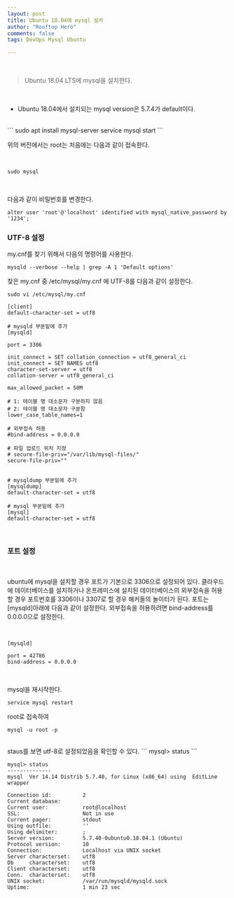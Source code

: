 ```yaml
---
layout: post
title: Ubuntu 18.04에 mysql 설치  
author: "Rooftop Hero"
comments: false
tags: DevOps Mysql Ubuntu

---
```


<br>

> Ubuntu 18.04 LTS에 mysql을 설치한다.

<br>

* Ubuntu 18.04에서 설치되는 mysql version은 5.7.4가 default이다. 

<br>
```
sudo apt install mysql-server
service mysql start
```
<br>

위의 버전에서는 root는 처음에는 다음과 같이 접속한다.

<br>

```
sudo mysql
```
<br>

다음과 같이 비밀번호를 변경한다.

```
alter user 'root'@'localhost' identified with mysql_native_password by '1234';
```


### UTF-8 설정

my.cnf를 찾기 위해서 다음의 명령어를 사용한다.

```
mysqld --verbose --help | grep -A 1 'Default options'
```
찾은 my.cnf 중 /etc/mysql/my.cnf 에 UTF-8를 다음과 같이 설정한다.

```
sudo vi /etc/mysql/my.cnf
```
```
[client]
default-character-set = utf8
 
# mysqld 부분밑에 추가
[mysqld]

port = 3306

init_connect = SET collation_connection = utf8_general_ci
init_connect = SET NAMES utf8
character-set-server = utf8
collation-server = utf8_general_ci
 
max_allowed_packet = 50M

# 1: 테이블 명 대소문자 구분하지 않음
# 2: 테이블 명 대소문자 구분함
lower_case_table_names=1
 
# 외부접속 허용
#bind-address = 0.0.0.0
 
# 파일 업로드 위치 지정 
# secure-file-priv="/var/lib/mysql-files/"
secure-file-priv=""


# mysqldump 부분밑에 추가
[mysqldump]
default-character-set = utf8
 
# mysql 부분밑에 추가
[mysql]
default-character-set = utf8
```
<br>

### 포트 설정 

<br>

ubuntu에 mysql을 설치할 경우 포트가 기본으로 3306으로 설정되어 있다. 클라우드에 데이터베이스를 설치하거나 온프레미스에 설치된 데이터베이스의 외부접속을 허용할 경우 포트번호를 3306이나 3307로 할 경우 해커들의 놀이터가 된다. 포트는 [mysqld]아래에 다음과 같이 설정한다. 외부접속을 허용하려면 bind-address를 0.0.0.0으로 설정한다.

<br>

```
[mysqld]

port = 42786
bind-address = 0.0.0.0
```

<br>

mysql을 재시작한다.

```
service mysql restart
```

root로 접속하여 

```
mysql -u root -p
```
<br>
staus를 보면 utf-8로 설정되었음을 확인할 수 있다.
```
mysql> status
```

```
mysql> status
--------------
mysql  Ver 14.14 Distrib 5.7.40, for Linux (x86_64) using  EditLine wrapper

Connection id:          2
Current database:       
Current user:           root@localhost
SSL:                    Not in use
Current pager:          stdout
Using outfile:          ''
Using delimiter:        ;
Server version:         5.7.40-0ubuntu0.18.04.1 (Ubuntu)
Protocol version:       10
Connection:             Localhost via UNIX socket
Server characterset:    utf8
Db     characterset:    utf8
Client characterset:    utf8
Conn.  characterset:    utf8
UNIX socket:            /var/run/mysqld/mysqld.sock
Uptime:                 1 min 23 sec
```

